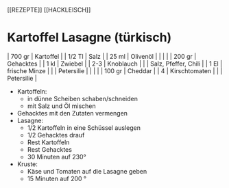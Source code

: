 [[REZEPTE]] [[HACKLEISCH]]
# Kartoffel Lasagne (türkisch)

| 700 gr | Kartoffel            |
| 1/2 Tl | Salz                 |
| 25 ml  | Olivenöl             |
|        |                      |
| 200 gr | Gehacktes            |
| 1 kl   | Zwiebel              |
| 2-3    | Knoblauch            |
|        | Salz, Pfeffer, Chili |
| 1 El   | frische Minze        |
|        | Petersilie           |
|        |                      |
| 100 gr | Cheddar              |
| 4      | Kirschtomaten        |
|        | Petersilie           |

- Kartoffeln:
    - in dünne Scheiben schaben/schneiden
    - mit Salz und Öl mischen
- Gehacktes mit den Zutaten vermengen
- Lasagne:
    - 1/2 Kartoffeln in eine Schüssel auslegen
    - 1/2 Gehacktes drauf
    - Rest Kartoffeln
    - Rest Gehacktes
    - 30 Minuten auf 230°
- Kruste:
    - Käse und Tomaten auf die Lasagne geben
    - 15 Minuten auf 200 °


